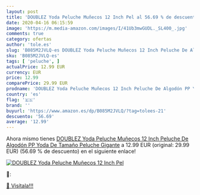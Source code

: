 ```yaml
---
layout: post
title: 'DOUBLEZ Yoda Peluche Muñecos 12 Inch Pel al 56.69 % de descuento'
date: 2020-04-16 06:15:59
image: 'https://m.media-amazon.com/images/I/41Ub3mwGUDL._SL400_.jpg'
comments: true
category: ofertas
author: 'tole.es'
slug: 'B085M2JVLQ-es DOUBLEZ Yoda Peluche Muñecos 12 Inch Peluche De Algodón PP...'
sku: 'B085M2JVLQ-es'
tags: [ 'peluche', ]
actualPrice: 12.99 EUR
currency: EUR
price: 12.99
comparePrice: 29.99 EUR
prodname: 'DOUBLEZ Yoda Peluche Muñecos 12 Inch Peluche De Algodón PP Yoda De Tamaño Peluche Gigante'
country: 'es'
flag: '🇪🇸'
brand: ''
buyurl: 'https://www.amazon.es/dp/B085M2JVLQ/?tag=tolees-21'
descuento: '56.69'
average: '12.99'
---
```


Ahora mismo tienes [DOUBLEZ Yoda Peluche Muñecos 12 Inch Peluche De Algodón PP Yoda De Tamaño Peluche Gigante](https://www.amazon.es/dp/B085M2JVLQ/?tag=tolees-21) a 12.99 EUR (original: 29.99 EUR) (56.69 %  de descuento) en el siguiente enlace!

[![DOUBLEZ Yoda Peluche Muñecos 12 Inch Pel](https://m.media-amazon.com/images/I/41Ub3mwGUDL._SL400_.jpg)](https://www.amazon.es/dp/B085M2JVLQ/?tag=tolees-21)

🔎:


[🛒 Visítala!!!](https://www.amazon.es/dp/B085M2JVLQ/?tag=tolees-21)
